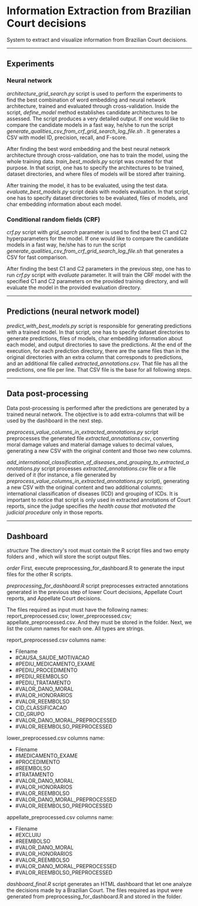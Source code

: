 # Information Extraction from Brazilian Court decisions

System to extract and visualize information from Brazilian Court decisions.

---

## Experiments

### Neural network

*architecture_grid_search.py* script is used to perform the experiments to find the best combination of word embedding and neural network architecture, trained and evaluated through cross-validation. Inside the script, *define_model* method establishes candidate architectures to be assessed. The script produces a very detailed output. If one would like to compare the candidate models in a fast way, he/she to run the script *generate_qualities_csv_from_crf_grid_search_log_file.sh* . It generates a CSV with model ID, precision, recall, and F-score.

After finding the best word embedding and the best neural network architecture through cross-validation, one has to train the model, using the whole training data. *train_best_models.py* script was created for that purpose. In that script, one has to specify the architectures to be trained, dataset directories, and where files of models will be stored after training.

After training the model, it has to be evaluated, using the test data. *evaluate_best_models.py* script deals with models evaluation. In that script, one has to specify dataset directories to be evaluated, files of models, and char embedding information about each model.

### Conditional random fields (CRF)

*crf.py* script with *grid_search* parameter is used to find the best C1 and C2 hyperparameters for the model. If one would like to compare the candidate models in a fast way, he/she has to run the script *generate_qualities_csv_from_crf_grid_search_log_file.sh* that generates a CSV for fast comparison.

After finding the best C1 and C2 parameters in the previous step, one has to run *crf.py* script with *evaluate* parameter. It will train the CRF model with the specified C1 and C2 parameters on the provided training directory, and will evaluate the model in the provided evaluation directory.

---

## Predictions (neural network model)

*predict_with_best_models.py* script is responsible for generating predictions with a trained model. In that script, one has to specify dataset directories to generate predictions, files of models, char embedding information about each model, and output directories to save the predictions. At the end of the execution, for each prediction directory, there are the same files than in the original directories with an extra column that corresponds to predictions, and an additional file called *extracted_annotations.csv*. That file has all the predictions, one file per line. That CSV file is the base for all following steps.

---

## Data post-processing

Data post-processing is performed after the predictions are generated by a trained neural network. The objective is to add extra-columns that will be used by the dashboard in the next step. 

*preprocess_value_columns_in_extracted_annotations.py* script preprocesses the generated file *extracted_annotations.csv*, converting moral damage values and material damage values to decimal values, generating a new CSV with the original content and those two new columns. 

*add_international_classification_of_diseases_and_grouping_to_extracted_annotations.py* script processes *extracted_annotations.csv* file or a file derived of it (for instance, a file generated by *preprocess_value_columns_in_extracted_annotations.py* script), generating a new CSV with the original content and two additional columns: international classification of diseases (ICD) and grouping of ICDs. It is important to notice that script is only used in extracted annotations of Court reports, since the judge specifies *the health cause that motivated the judicial procedure* only in those reports.

---

## Dashboard

*structure* 
The directory's root must contain the R script files and two empty folders <in> and <out>, which will store the script output files.

*order*
First, execute preprocessing_for_dashboard.R to generate the input files for the other R scripts.

*preprocessing_for_dashboard.R* script preprocesses extracted annotations generated in the previous step of lower Court decisions, Appellate Court reports, and Appellate Court decisions.

The files required as input must have the following names: report_preprocessed.csv; lower_preprocessed.csv; appellate_preprocessed.csv. And they must be stored in the <in> folder. Next, we list the column names for each one. All types are strings.

report_preprocessed.csv columns name:
- Filename
- #CAUSA_SAUDE_MOTIVACAO
- #PEDIU_MEDICAMENTO_EXAME
- #PEDIU_PROCEDIMENTO
- #PEDIU_REEMBOLSO
- #PEDIU_TRATAMENTO
- #VALOR_DANO_MORAL
- #VALOR_HONORARIOS
- #VALOR_REEMBOLSO
- CID_CLASSIFICACAO
- CID_GRUPO
- #VALOR_DANO_MORAL_PREPROCESSED
- #VALOR_REEMBOLSO_PREPROCESSED

lower_preprocessed.csv columns name:
- Filename
- #MEDICAMENTO_EXAME
- #PROCEDIMENTO
- #REEMBOLSO
- #TRATAMENTO
- #VALOR_DANO_MORAL
- #VALOR_HONORARIOS
- #VALOR_REEMBOLSO
- #VALOR_DANO_MORAL_PREPROCESSED
- #VALOR_REEMBOLSO_PREPROCESSED

appellate_preprocessed.csv columns name:
- Filename
- #EXCLUIU
- #REEMBOLSO
- #VALOR_DANO_MORAL
- #VALOR_HONORARIOS
- #VALOR_REEMBOLSO
- #VALOR_DANO_MORAL_PREPROCESSED
- #VALOR_REEMBOLSO_PREPROCESSED

*dashboard_final.R* script generates an HTML dashboard that let one analyze the decisions made by a Brazilian Court.
The files required as input were generated from preprocessing_for_dashboard.R and stored in the <in> folder.


